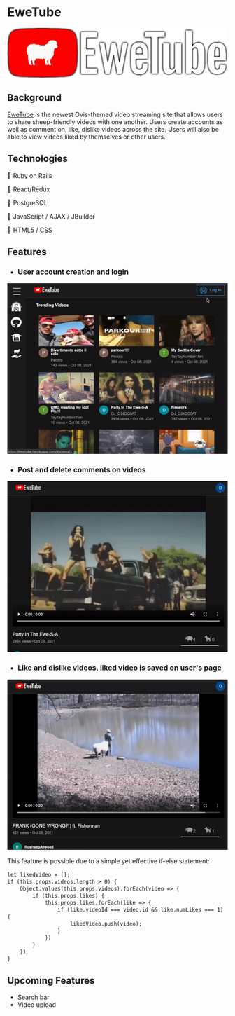 # EweTube
![logo](app/assets/images/ewetubelogo.png)

## Background

[EweTube](https://ewetube.herokuapp.com/#/) is the newest Ovis-themed video streaming site that allows users to share sheep-friendly videos with one another. Users create accounts as well as comment on, like, dislike videos across the site. Users will also be able to view videos liked by themselves or other users. 

## Technologies

:sheep: Ruby on Rails

:sheep: React/Redux

:sheep: PostgreSQL

:sheep: JavaScript / AJAX / JBuilder

:sheep: HTML5 / CSS


## Features

* ### User account creation and login
![Login](app/assets/images/readmelogin.gif)

* ### Post and delete comments on videos
![Comment](app/assets/images/readmecomment.gif)

* ### Like and dislike videos, liked video is saved on user's page
![Likes](app/assets/images/readmelikes.gif)

This feature is possible due to a simple yet effective if-else statement:
```
let likedVideo = [];
if (this.props.videos.length > 0) {
    Object.values(this.props.videos).forEach(video => {
        if (this.props.likes) {
            this.props.likes.forEach(like => {
                if (like.videoId === video.id && like.numLikes === 1) {
                    likedVideo.push(video);
                }
            })
        }
    })
}
```

## Upcoming Features

* Search bar
* Video upload